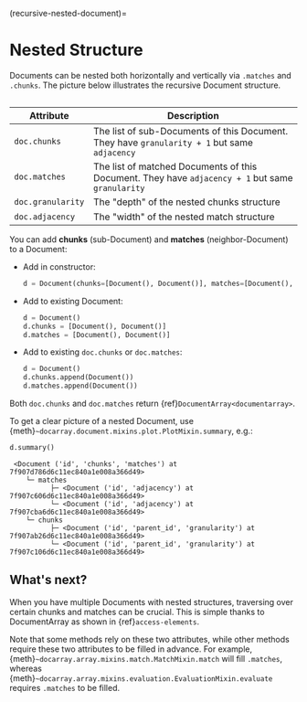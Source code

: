 (recursive-nested-document)=
# Nested Structure

Documents can be nested both horizontally and vertically via `.matches` and `.chunks`. The picture below illustrates the recursive Document structure. 

```{figure} images/nested-structure.svg
```

| Attribute         | Description                                                                                      |
|-------------------|--------------------------------------------------------------------------------------------------|
| `doc.chunks`      | The list of sub-Documents of this Document. They have `granularity + 1` but same `adjacency`     |
| `doc.matches`     | The list of matched Documents of this Document. They have `adjacency + 1` but same `granularity` |
| `doc.granularity` | The "depth" of the nested chunks structure                                                       |
| `doc.adjacency`   | The "width" of the nested match structure                                                        |

You can add **chunks** (sub-Document) and **matches** (neighbor-Document) to a Document:

- Add in constructor:

  ```python
  d = Document(chunks=[Document(), Document()], matches=[Document(), Document()])
  ```

- Add to existing Document:

  ```python
  d = Document()
  d.chunks = [Document(), Document()]
  d.matches = [Document(), Document()]
  ```

- Add to existing `doc.chunks` or `doc.matches`:

  ```python
  d = Document()
  d.chunks.append(Document())
  d.matches.append(Document())
  ```

Both `doc.chunks` and `doc.matches` return {ref}`DocumentArray<documentarray>`.

To get a clear picture of a nested Document, use {meth}`~docarray.document.mixins.plot.PlotMixin.summary`, e.g.:

```python
d.summary()
```

```text
 <Document ('id', 'chunks', 'matches') at 7f907d786d6c11ec840a1e008a366d49>
    └─ matches
          ├─ <Document ('id', 'adjacency') at 7f907c606d6c11ec840a1e008a366d49>
          └─ <Document ('id', 'adjacency') at 7f907cba6d6c11ec840a1e008a366d49>
    └─ chunks
          ├─ <Document ('id', 'parent_id', 'granularity') at 7f907ab26d6c11ec840a1e008a366d49>
          └─ <Document ('id', 'parent_id', 'granularity') at 7f907c106d6c11ec840a1e008a366d49>
```

## What's next?

When you have multiple Documents with nested structures, traversing over certain chunks and matches can be crucial. This is simple thanks to DocumentArray as shown in {ref}`access-elements`.

Note that some methods rely on these two attributes, while other methods require these two attributes to be filled in advance. For example, {meth}`~docarray.array.mixins.match.MatchMixin.match` will fill `.matches`, whereas {meth}`~docarray.array.mixins.evaluation.EvaluationMixin.evaluate` requires `.matches` to be filled.

